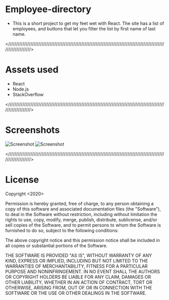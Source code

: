# Employee-directory

* This is a short project to get my feet wet with React. The site has a list of employees, and buttons that let you filter the list by first name of last name.

<//////////////////////////////////////////////////////////////////////////////////////////////////////////////////>

# Assets used

* React
* Node.js
* StackOverflow

<//////////////////////////////////////////////////////////////////////////////////////////////////////////////////>

# Screenshots

![Screenshot]()
![Screenshot]()

<//////////////////////////////////////////////////////////////////////////////////////////////////////////////////>

# License

Copyright <2020> <Matthew Grimes>

Permission is hereby granted, free of charge, to any person obtaining a copy of this software and associated documentation files (the "Software"), to deal in the Software without restriction, including without limitation the rights to use, copy, modify, merge, publish, distribute, sublicense, and/or sell copies of the Software, and to permit persons to whom the Software is furnished to do so, subject to the following conditions:

The above copyright notice and this permission notice shall be included in all copies or substantial portions of the Software.

THE SOFTWARE IS PROVIDED "AS IS", WITHOUT WARRANTY OF ANY KIND, EXPRESS OR IMPLIED, INCLUDING BUT NOT LIMITED TO THE WARRANTIES OF MERCHANTABILITY, FITNESS FOR A PARTICULAR PURPOSE AND NONINFRINGEMENT. IN NO EVENT SHALL THE AUTHORS OR COPYRIGHT HOLDERS BE LIABLE FOR ANY CLAIM, DAMAGES OR OTHER LIABILITY, WHETHER IN AN ACTION OF CONTRACT, TORT OR OTHERWISE, ARISING FROM, OUT OF OR IN CONNECTION WITH THE SOFTWARE OR THE USE OR OTHER DEALINGS IN THE SOFTWARE.

